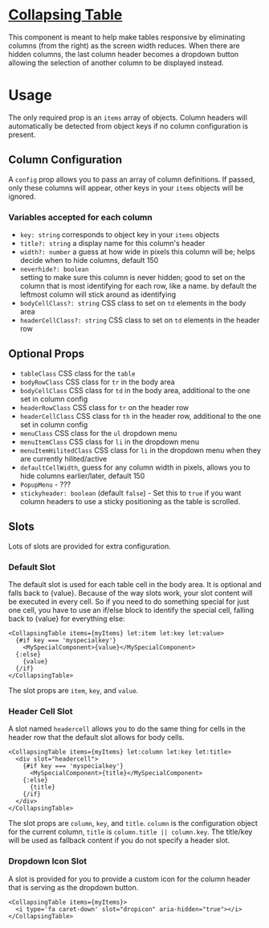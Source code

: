 # [Collapsing Table](./../src/lib/components/CollapsingTable.svelte)

This component is meant to help make tables responsive by eliminating columns (from the right) as the screen width reduces. When there are hidden columns, the last column header becomes a dropdown button allowing the selection of another column to be displayed instead.

# Usage

The only required prop is an `items` array of objects. Column headers will automatically be detected from object keys if no column configuration is present.

## Column Configuration

A `config` prop allows you to pass an array of column definitions. If passed, only these columns will appear, other keys in your `items` objects will be ignored.

### Variables accepted for each column

* `key: string` corresponds to object key in your `items` objects
* `title?: string` a display name for this column's header
* `width?: number` a guess at how wide in pixels this column will be; helps decide when to hide
                   columns, default 150
* `neverhide?: boolean`<br>
  setting to make sure this column is never hidden; good to set on
  the column that is most identifying for each row, like a name.
  by default the leftmost column will stick around as identifying
* `bodyCellClass?: string` CSS class to set on `td` elements in the body area
* `headerCellClass?: string` CSS class to set on `td` elements in the header row

## Optional Props
 * `tableClass` CSS class for the `table`
 * `bodyRowClass` CSS class for `tr` in the body area
 * `bodyCellClass` CSS class for `td` in the body area, additional to the one set in column config
 * `headerRowClass` CSS class for `tr` on the header row
 * `headerCellClass` CSS class for `th` in the header row, additional to the one set in column config
 * `menuClass` CSS class for the `ul` dropdown menu
 * `menuItemClass` CSS class for `li` in the dropdown menu
 * `menuItemHilitedClass` CSS class for `li` in the dropdown menu when they are currently hilited/active
 * `defaultCellWidth`, guess for any column width in pixels, allows you to hide columns earlier/later, default 150
 * `PopupMenu` - ???
 * `stickyheader: boolean` (default `false`) - Set this to `true` if you want column headers to use a sticky positioning as the table is scrolled.

## Slots
Lots of slots are provided for extra configuration.

### Default Slot
The default slot is used for each table cell in the body area. It is optional and falls back to {value}.
Because of the way slots work, your slot content will be executed in every cell. So if you need to do
something special for just one cell, you have to use an if/else block to identify the special cell,
falling back to {value} for everything else:
```svelte
<CollapsingTable items={myItems} let:item let:key let:value>
  {#if key === 'myspecialkey'}
    <MySpecialComponent>{value}</MySpecialComponent>
  {:else}
    {value}
  {/if}
</CollapsingTable>
```
The slot props are `item`, `key`, and `value`.
### Header Cell Slot
A slot named `headercell` allows you to do the same thing for cells in the header row that the
default slot allows for body cells.
```svelte
<CollapsingTable items={myItems} let:column let:key let:title>
  <div slot="headercell">
    {#if key === 'myspecialkey'}
      <MySpecialComponent>{title}</MySpecialComponent>
    {:else}
      {title}
    {/if}
  </div>
</CollapsingTable>
```
The slot props are `column`, `key`, and `title`. `column` is the configuration object for the
current column, `title` is `column.title || column.key`. The title/key will be used as fallback
content if you do not specify a header slot.
### Dropdown Icon Slot
A slot is provided for you to provide a custom icon for the column header that is serving as the
dropdown button.
```svelte
<CollapsingTable items={myItems}>
  <i type='fa caret-down' slot="dropicon" aria-hidden="true"></i>
</CollapsingTable>
```
